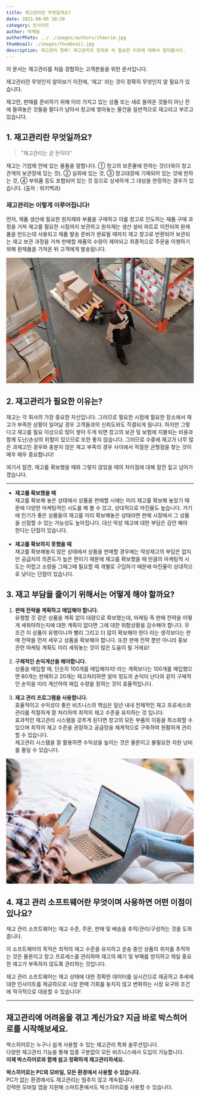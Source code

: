 ```yaml
---
title: 재고관리란 무엇일까요?
date: 2021-08-05 10:20
category: 인사이트
author: 박채림
authorPhoto: ../../images/authors/chaerim.jpg
thumbnail: ./images/thumbnail.jpg
description: 재고관리 정복! 재고관리의 정의와 꼭 필요한 이유에 대해서 알아봅시다.
---
```


<gray-box title="안내">

이 문서는 재고관리를 처음 경험하는 고객분들을 위한 문서입니다.

</gray-box>

재고관리란 무엇인지 알아보기 이전에, '재고' 라는 것이 정확히 무엇인지 알 필요가 있습니다.

재고란, 판매를 준비하기 위해 미리 가지고 있는 상품 또는 새로 들여온 것들이 아닌 전에 들여놓은 것들을 팔다가 남아서 창고에 쌓아놓는 물건을 일반적으로 재고라고 부르고 있습니다.

## 1. 재고관리란 무엇일까요?

> "재고관리는 곧 돈이다"

재고는 기업체 안에 있는 물품을 말합니다. ① 창고의 보존물에 한하는 것(더욱이 창고관계의 보관장에 있는 것), ② 실외에 있는 것, ③ 창고대장에 기재되어 있는 것에 한하는 것, ④ 부외품 등도 포함되어 있는 것 등으로 상세하게 그 대상을 한정하는 경우가 있습니다. <gray-text>(출처 : 위키백과)</gray-text>

### 재고관리는 이렇게 이루어집니다!

먼저, 제품 생산에 필요한 원자재와 부품을 구매하고 이를 창고로 인도하는 재품 구매 과정을 거쳐 재고를 필요한 시점까지 보관하고 원자재는 생산 설비 파트로 이전되여 완제품을 만드는데 사용되고 제품 발송 준비가 완료될 때까지 재고 창고로 반환되어 보관되는 재고 보관 과정을 거쳐 판매할 제품의 수량이 제어되고 최종적으로 주문을 이행하기 위해 완제품을 가져온 뒤 고객에게 발송됩니다.

![재고관리의 시작, 박스히어로](./images/1.jpg)

## 2. 재고관리가 필요한 이유는?

재고는 각 회사의 가장 중요한 자산입니다. 그러므로 필요한 시점에 필요한 장소에서 재고가 부족한 상황이 일어날 경우 고객들과의 신뢰도와도 직결되게 됩니다. 하지만 그렇다고 재고를 필요 이상으로 많이 쌓아 두게 되면 창고의 보관 및 보험에 지불되는 비용과 함께 도난/손상의 위험이 있으므로 또한 좋지 않습니다. 그러므로 수중에 재고가 너무 많은 과재고인 경우와 충분지 않은 재고 부족의 경우 사이에서 적절한 균형점을 찾는 것이 매우 매우 중요합니다!

여기서 잠깐, 재고를 확보했을 때와 그렇지 않았을 때의 차이점에 대해 잠깐 짚고 넘어가겠습니다.

---

- **재고를 확보했을 때**<br/>재고를 확보해 놓은 상태에서 상품을 판매할 시에는 미리 재고를 확보해 놓았기 때문에 다양한 마케팅적인 시도를 해 볼 수 있고, 상대적으로 마진율도 높습니다. 거기에 인기가 좋은 상품들의 재고를 미리 확보해놓은 상태라면 판매 시장에서 그 상품을 선점할 수 있는 가능성도 높아집니다. 대신 악성 재고에 대한 부담은 감안 해야 한다는 단점이 있습니다.<br/><br/>
- **재고를 확보하지 못했을 때**<br/>재고를 확보해놓지 않은 상태에서 상품을 판매할 경우에는 악성재고의 부담은 없지만 공급자의 의존도가 높은 편이기 때문에 재고를 확보했을 때 만큼의 마케팅적 시도는 어렵고 소량을 그때그때 필요할 때 개별로 구입하기 때문에 마진율이 상대적으로 낮다는 단점이 있습니다.

## 3. 재고 부담을 줄이기 위해서는 어떻게 해야 할까요?

1. **판매 전략을 계획하고 매입해야 합니다.**<br/>유행할 것 같은 상품을 계획 없이 대량으로 확보했는데, 마케팅 즉 판매 전략을 어떻게 세워야하는지에 대한 계획이 없다면 그에 대한 위험상황을 감수해야 합니다. 무조건 이 상품이 유행이니까 빨리 그리고 더 많이 확보해야 한다 라는 생각보다는 판매 전략을 먼저 세우고 상품을 확보해야 합니다. 또한 판매 전략 뿐만 아니라 홍보 관련 마케팅 계획도 미리 세워놓는 것이 많은 도움이 될 거에요!<br/><br/>
2. **구체적인 손익계산을 해야합니다.**<br/>상품을 매입할 때, 단순히 100개를 매입해야지! 라는 계획보다는 100개를 매입했으면 80개는 판매하고 20개는 재고처리하면 얼마 정도의 손익이 난다와 같이 구체적인 손익을 미리 계산하여 매입 수량을 정하는 것이 효율적입니다.<br/><br/>
3. **재고 관리 프로그램을 사용합니다.**<br/>효율적이고 수익성이 좋은 비즈니스의 핵심은 일년 내내 전체적인 재고 프로세스와 관리를 적절하게 잘 처리하여 최적의 재고 수준을 유지하는 것 입니다.<br/>효과적인 재고관리 시스템을 갖추게 된다면 창고의 모든 부품의 이동을 최소화할 수 있으며 최적의 재고 수준을 권장하고 공급망을 체계적으로 구축하여 원활하게 관리할 수 있습니다.<br/>재고관리 시스템을 잘 활용하면 수익성을 높이는 것은 물론이고 불필요한 자원 낭비를 줄일 수 있습니다.

![쉽고 정확한 재고관리 서비스, 박스히어로](./images/2.jpg)

## 4. 재고 관리 소프트웨어란 무엇이며 사용하면 어떤 이점이 있나요?

재고 관리 소프트웨어는 재고 수준, 주문, 판매 및 배송을 추적/관리/구성하는 것을 도와줍니다.

이 소프트웨어의 목적은 최적의 재고 수준을 유지하고 운송 중인 상품의 위치를 추적하는 것은 물론이고 창고 프로세스를 관리하며 재고의 폐기 및 부패를 방지하고 제일 중요한 재고가 부족하지 않도록 관리하는 것입니다.

재고 관리 소프트웨어는 재고 상태에 대한 정확한 데이터를 실시간으로 제공하고 추세에 대한 인사이트를 제공하므로 시장 판매 기회를 놓치지 않고 변화하는 시장 요구와 조건에 적극적으로 대응할 수 있습니다!

---

## 재고관리에 어려움을 겪고 계신가요? 지금 바로 박스히어로를 시작해보세요.

박스히어로는 누구나 쉽게 사용할 수 있는 재고관리 특화 솔루션입니다.<br/>
다양한 재고관리 기능을 통해 업종 구분없이 모든 비즈니스에서 도입이 가능합니다.<br/>
**이제 박스히어로와 함께 쉽고 정확하게 재고관리하세요.**

<tip-box>

**박스히어로는 PC와 모바일, 모든 환경에서 사용할 수 있습니다.**<br/>
PC가 없는 환경에서도 재고관리는 멈추지 않고 계속됩니다.<br/>
강력한 모바일 앱을 지원해 스마트폰에서도 박스히어로를 사용할 수 있습니다.

</tip-box>
